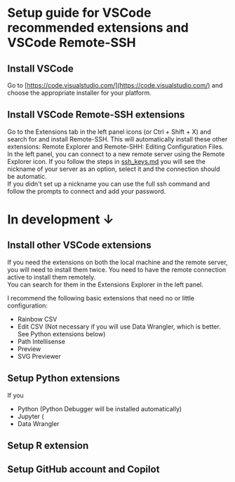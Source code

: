 # Setup guide for VSCode recommended extensions and VSCode Remote-SSH

## Install VSCode

Go to [https://code.visualstudio.com/](https://code.visualstudio.com/) and choose the appropriate installer for your platform.

## Install VSCode Remote-SSH extensions

Go to the Extensions tab in the left panel icons (or Ctrl + Shift + X) and search for and install Remote-SSH. 
This will automatically install these other extensions: Remote Explorer and Remote-SHH: Editing Configuration Files.
In the left panel, you can connect to a new remote server using the Remote Explorer icon. If you follow the steps in [ssh_keys.md](https://github.com/magwenelab/CodeStarterKit/blob/main/ssh_keys.md) 
you will see the nickname of your server as an option, select it and the connection should be automatic.  
If you didn't set up a nickname you can use the full ssh command and follow the prompts to connect and add your password.  

# In development &darr;
## Install other VSCode extensions

If you need the extensions on both the local machine and the remote server, you will need to install them twice. 
You need to have the remote connection active to install them remotely.    
You can search for them in the Extensions Explorer in the left panel.

I recommend the following basic extensions that need no or little configuration:  

* Rainbow CSV
* Edit CSV (Not necessary if you will use Data Wrangler, which is better. See Python extensions below)  
* Path Intellisense  
* Preview  
* SVG Previewer  

## Setup Python extensions

If you 
* Python (Python Debugger will be installed automatically)
* Jupyter (
* Data Wrangler


## Setup R extension

## Setup GitHub account and Copilot
